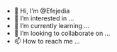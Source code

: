 - 👋 Hi, I’m @Efejedia
- 👀 I’m interested in ...
- 🌱 I’m currently learning ...
- 💞️ I’m looking to collaborate on ...
- 📫 How to reach me ...

<!---
Efejedia/Efejedia is a ✨ special ✨ repository because its `README.md` (this file) appears on your GitHub profile.
You can click the Preview link to take a look at your changes.
--->
